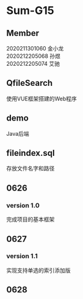 # Sum-G15
  
## Member  
2020211301060 金小龙  
2020212205068 孙煜  
2020212205074 艾驰  

## QfileSearch
使用VUE框架搭建的Web程序
## demo
Java后端
## fileindex.sql
存放文件名字和路径  

## 0626
### version 1.0
完成项目的基本框架
    
## 0627
### version 1.1
实现支持单选的索引添加版

## 0628
